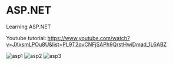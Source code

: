 # ASP.NET
Learning ASP.NET </br>

Youtube tutorial: https://www.youtube.com/watch?v=JXxsmLPOu8U&list=PL9T2pvCNFjSAPh9QrstHwiDmad_1L6ABZ</br>

![asp1](https://user-images.githubusercontent.com/18172067/43269192-a534c2b4-90f2-11e8-9e17-416d56c1b362.JPG)
![asp2](https://user-images.githubusercontent.com/18172067/43269198-a8576d02-90f2-11e8-9024-8478a96bbccb.JPG)
![asp3](https://user-images.githubusercontent.com/18172067/43269206-ab5e40ac-90f2-11e8-9d07-a52a1375fbfa.JPG)
